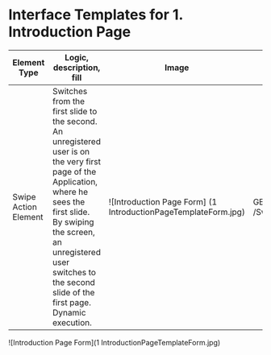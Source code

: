 # **Interface Templates for 1. Introduction Page**
| Element Type | Logic, description, fill | Image | Method |
|--------------|--------------------------|-------|--------|
|Swipe Action Element | Switches from the first slide to the second. An unregistered user is on the very first page of the Application, where he sees the first slide. By swiping the screen, an unregistered user switches to the second slide of the first page. Dynamic execution. | ![Introduction Page Form] (1 IntroductionPageTemplateForm.jpg) | GET /SwipeElement |

![Introduction Page Form](1 IntroductionPageTemplateForm.jpg)

